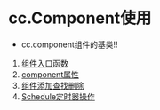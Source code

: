 # cc.Component使用

* cc.component组件的基类!!

1. [组件入口函数](./01-组件入口函数.md)
2. [component属性](./02-cc.component属性.md)
3. [组件添加查找删除](./03-组件添加查找删除.md)
4. [Schedule定时器操作](./04-Schedule定时器操作.md)